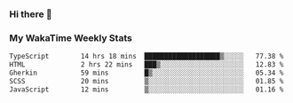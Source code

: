 ### Hi there 👋

<!--
**royschrauwen/royschrauwen** is a ✨ _special_ ✨ repository because its `README.md` (this file) appears on your GitHub profile.

Here are some ideas to get you started:

- 🔭 I’m currently working on ...
- 🌱 I’m currently learning ...
- 👯 I’m looking to collaborate on ...
- 🤔 I’m looking for help with ...
- 💬 Ask me about ...
- 📫 How to reach me: ...
- 😄 Pronouns: ...
- ⚡ Fun fact: ...
-->


### My WakaTime Weekly Stats
<!--START_SECTION:waka-->

```txt
TypeScript        14 hrs 18 mins  ███████████████████▒░░░░░   77.38 %
HTML              2 hrs 22 mins   ███▒░░░░░░░░░░░░░░░░░░░░░   12.83 %
Gherkin           59 mins         █▒░░░░░░░░░░░░░░░░░░░░░░░   05.34 %
SCSS              20 mins         ▒░░░░░░░░░░░░░░░░░░░░░░░░   01.85 %
JavaScript        12 mins         ▒░░░░░░░░░░░░░░░░░░░░░░░░   01.16 %
```

<!--END_SECTION:waka-->
